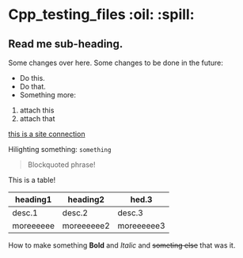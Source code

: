 # Cpp_testing_files :oil: :spill:
## Read me sub-heading.

Some changes over here.
Some changes to be done in the future:

+ Do this.
+ Do that.
 + Something more:
  1. attach this
  2. attach that

[this is a site connection]()

Hilighting something: `something`

>Blockquoted phrase!

This is a table!

|heading1|heading2|hed.3|
|---|---|---|
| desc.1 | desc.2 | desc.3 |
|moreeeeee|moreeeeee2|moreeeeee3|

How to make something **Bold** and *Italic* and ~~someting else~~ that was it.
